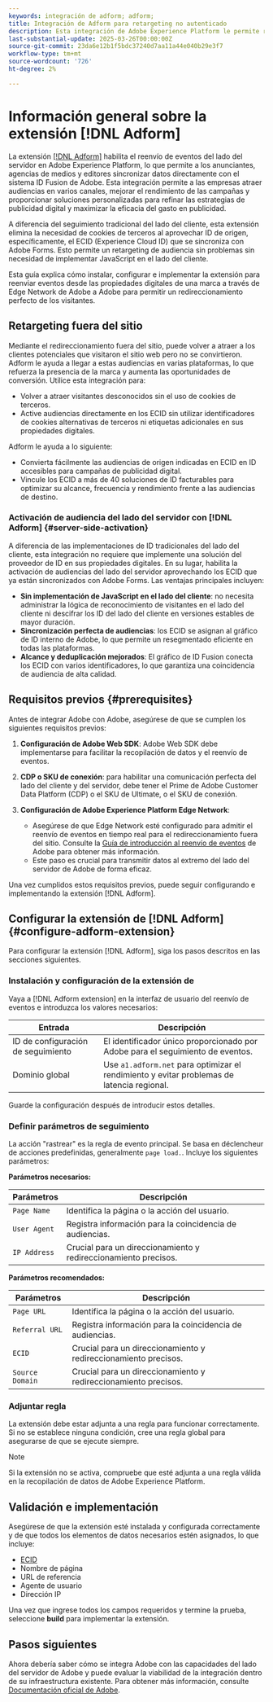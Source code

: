 ```yaml
---
keywords: integración de adform; adform;
title: Integración de Adform para retargeting no autenticado
description: Esta integración de Adobe Experience Platform le permite redireccionar a los usuarios en función de ECID.
last-substantial-update: 2025-03-26T00:00:00Z
source-git-commit: 23da6e12b1f5bdc37240d7aa11a44e040b29e3f7
workflow-type: tm+mt
source-wordcount: '726'
ht-degree: 2%

---
```


# Información general sobre la extensión [!DNL Adform]

La extensión [[!DNL Adform]](https://www.adformhelp.com/hc/en-us/articles/29635608709137-Use-the-Adform-S2S-Site-Tracking-Extension-With-Adobe-Experience-Cloud) habilita el reenvío de eventos del lado del servidor en Adobe Experience Platform, lo que permite a los anunciantes, agencias de medios y editores sincronizar datos directamente con el sistema ID Fusion de Adobe. Esta integración permite a las empresas atraer audiencias en varios canales, mejorar el rendimiento de las campañas y proporcionar soluciones personalizadas para refinar las estrategias de publicidad digital y maximizar la eficacia del gasto en publicidad.

A diferencia del seguimiento tradicional del lado del cliente, esta extensión elimina la necesidad de cookies de terceros al aprovechar ID de origen, específicamente, el ECID (Experience Cloud ID) que se sincroniza con Adobe Forms. Esto permite un retargeting de audiencia sin problemas sin necesidad de implementar JavaScript en el lado del cliente.

Esta guía explica cómo instalar, configurar e implementar la extensión para reenviar eventos desde las propiedades digitales de una marca a través de Edge Network de Adobe a Adobe para permitir un redireccionamiento perfecto de los visitantes.

## Retargeting fuera del sitio

Mediante el redireccionamiento fuera del sitio, puede volver a atraer a los clientes potenciales que visitaron el sitio web pero no se convirtieron. Adform le ayuda a llegar a estas audiencias en varias plataformas, lo que refuerza la presencia de la marca y aumenta las oportunidades de conversión. Utilice esta integración para:

* Volver a atraer visitantes desconocidos sin el uso de cookies de terceros.
* Active audiencias directamente en los ECID sin utilizar identificadores de cookies alternativas de terceros ni etiquetas adicionales en sus propiedades digitales.

Adform le ayuda a lo siguiente:

* Convierta fácilmente las audiencias de origen indicadas en ECID en ID accesibles para campañas de publicidad digital.
* Vincule los ECID a más de 40 soluciones de ID facturables para optimizar su alcance, frecuencia y rendimiento frente a las audiencias de destino.

### Activación de audiencia del lado del servidor con [!DNL Adform] {#server-side-activation}

A diferencia de las implementaciones de ID tradicionales del lado del cliente, esta integración no requiere que implemente una solución del proveedor de ID en sus propiedades digitales. En su lugar, habilita la activación de audiencias del lado del servidor aprovechando los ECID que ya están sincronizados con Adobe Forms. Las ventajas principales incluyen:

* **Sin implementación de JavaScript en el lado del cliente**: no necesita administrar la lógica de reconocimiento de visitantes en el lado del cliente ni descifrar los ID del lado del cliente en versiones estables de mayor duración.
* **Sincronización perfecta de audiencias**: los ECID se asignan al gráfico de ID interno de Adobe, lo que permite un resegmentado eficiente en todas las plataformas.
* **Alcance y deduplicación mejorados**: El gráfico de ID Fusion conecta los ECID con varios identificadores, lo que garantiza una coincidencia de audiencia de alta calidad.

## Requisitos previos {#prerequisites}

Antes de integrar Adobe con Adobe, asegúrese de que se cumplen los siguientes requisitos previos:

1. **Configuración de Adobe Web SDK**: Adobe Web SDK debe implementarse para facilitar la recopilación de datos y el reenvío de eventos.

2. **CDP o SKU de conexión**: para habilitar una comunicación perfecta del lado del cliente y del servidor, debe tener el Prime de Adobe Customer Data Platform (CDP) o el SKU de Ultimate, o el SKU de conexión.

3. **Configuración de Adobe Experience Platform Edge Network**:
   * Asegúrese de que Edge Network esté configurado para admitir el reenvío de eventos en tiempo real para el redireccionamiento fuera del sitio. Consulte la [Guía de introducción al reenvío de eventos](https://experienceleague.adobe.com/en/docs/experience-platform/tags/event-forwarding/getting-started) de Adobe para obtener más información.
   * Este paso es crucial para transmitir datos al extremo del lado del servidor de Adobe de forma eficaz.

Una vez cumplidos estos requisitos previos, puede seguir configurando e implementando la extensión [!DNL Adform].

## Configurar la extensión de [!DNL Adform] {#configure-adform-extension}

Para configurar la extensión [!DNL Adform], siga los pasos descritos en las secciones siguientes.

### Instalación y configuración de la extensión de

Vaya a [!DNL Adform extension] en la interfaz de usuario del reenvío de eventos e introduzca los valores necesarios:

| Entrada | Descripción |
| --- | --- |
| ID de configuración de seguimiento | El identificador único proporcionado por Adobe para el seguimiento de eventos. |
| Dominio global | Use `a1.adform.net` para optimizar el rendimiento y evitar problemas de latencia regional. |

Guarde la configuración después de introducir estos detalles.

<!-- ![Installing and configuring the Adform extension in Adobe Experience Platorm]() -->

### Definir parámetros de seguimiento

La acción &quot;rastrear&quot; es la regla de evento principal. Se basa en déclencheur de acciones predefinidas, generalmente `page load.`. Incluye los siguientes parámetros:

**Parámetros necesarios:**

| Parámetros | Descripción |
| --- | --- |
| `Page Name` | Identifica la página o la acción del usuario. |
| `User Agent` | Registra información para la coincidencia de audiencias. |
| `IP Address` | Crucial para un direccionamiento y redireccionamiento precisos. |

**Parámetros recomendados:**

| Parámetros | Descripción |
| --- | --- |
| `Page URL` | Identifica la página o la acción del usuario. |
| `Referral URL` | Registra información para la coincidencia de audiencias. |
| `ECID` | Crucial para un direccionamiento y redireccionamiento precisos. |
| `Source Domain` | Crucial para un direccionamiento y redireccionamiento precisos. |

<!-- ![Tracking parameters for Adform]() -->

### Adjuntar regla

La extensión debe estar adjunta a una regla para funcionar correctamente. Si no se establece ninguna condición, cree una regla global para asegurarse de que se ejecute siempre.

>[!NOTE]
>
>Si la extensión no se activa, compruebe que esté adjunta a una regla válida en la recopilación de datos de Adobe Experience Platform.

<!-- ![Attach a rule to the Adform extension]() -->

## Validación e implementación

Asegúrese de que la extensión esté instalada y configurada correctamente y de que todos los elementos de datos necesarios estén asignados, lo que incluye:
* [ECID](/help/identity-service/features/ecid.md)
* Nombre de página
* URL de referencia
* Agente de usuario
* Dirección IP

Una vez que ingrese todos los campos requeridos y termine la prueba, seleccione **build** para implementar la extensión.

## Pasos siguientes

Ahora debería saber cómo se integra Adobe con las capacidades del lado del servidor de Adobe y puede evaluar la viabilidad de la integración dentro de su infraestructura existente. Para obtener más información, consulte [Documentación oficial de Adobe](https://www.adformhelp.com/hc/en-us/articles/29635608709137-Use-the-Adform-S2S-Site-Tracking-Extension-With-Adobe-Experience-Cloud).